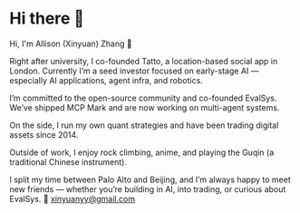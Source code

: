 # Hi there 👋

Hi, I'm Allison (Xinyuan) Zhang 👋

Right after university, I co-founded Tatto, a location-based social app in London. Currently I’m a seed investor focused on early-stage AI — especially AI applications, agent infra, and robotics.

I’m committed to the open-source community and co-founded EvalSys. We’ve shipped MCP Mark and are now working on multi-agent systems.

On the side, I run my own quant strategies and have been trading digital assets since 2014.

Outside of work, I enjoy rock climbing, anime, and playing the Guqin (a traditional Chinese instrument).

I split my time between Palo Alto and Beijing, and I’m always happy to meet new friends — whether you’re building in AI, into trading, or curious about EvalSys.
📧 xinyuanyy@gmail.com
